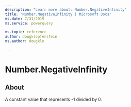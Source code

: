 ```yaml
---
description: "Learn more about: Number.NegativeInfinity"
title: "Number.NegativeInfinity | Microsoft Docs"
ms.date: 7/31/2019
ms.service: powerquery

ms.topic: reference
author: dougklopfenstein
ms.author: dougklo

---
```

# Number.NegativeInfinity

  
## About  
A constant value that represents -1 divided by 0.
